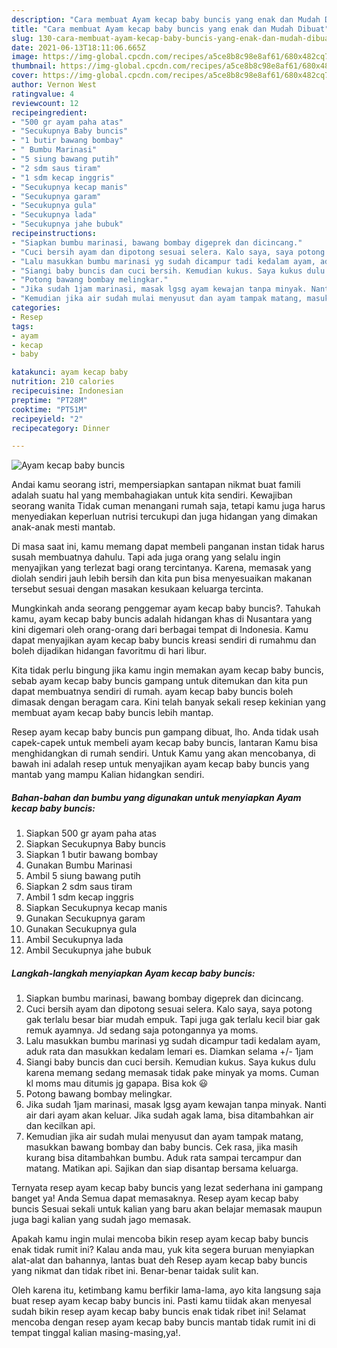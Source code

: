 ```yaml
---
description: "Cara membuat Ayam kecap baby buncis yang enak dan Mudah Dibuat"
title: "Cara membuat Ayam kecap baby buncis yang enak dan Mudah Dibuat"
slug: 130-cara-membuat-ayam-kecap-baby-buncis-yang-enak-dan-mudah-dibuat
date: 2021-06-13T18:11:06.665Z
image: https://img-global.cpcdn.com/recipes/a5ce8b8c98e8af61/680x482cq70/ayam-kecap-baby-buncis-foto-resep-utama.jpg
thumbnail: https://img-global.cpcdn.com/recipes/a5ce8b8c98e8af61/680x482cq70/ayam-kecap-baby-buncis-foto-resep-utama.jpg
cover: https://img-global.cpcdn.com/recipes/a5ce8b8c98e8af61/680x482cq70/ayam-kecap-baby-buncis-foto-resep-utama.jpg
author: Vernon West
ratingvalue: 4
reviewcount: 12
recipeingredient:
- "500 gr ayam paha atas"
- "Secukupnya Baby buncis"
- "1 butir bawang bombay"
- " Bumbu Marinasi"
- "5 siung bawang putih"
- "2 sdm saus tiram"
- "1 sdm kecap inggris"
- "Secukupnya kecap manis"
- "Secukupnya garam"
- "Secukupnya gula"
- "Secukupnya lada"
- "Secukupnya jahe bubuk"
recipeinstructions:
- "Siapkan bumbu marinasi, bawang bombay digeprek dan dicincang."
- "Cuci bersih ayam dan dipotong sesuai selera. Kalo saya, saya potong gak terlalu besar biar mudah empuk. Tapi juga gak terlalu kecil biar gak remuk ayamnya. Jd sedang saja potongannya ya moms."
- "Lalu masukkan bumbu marinasi yg sudah dicampur tadi kedalam ayam, aduk rata dan masukkan kedalam lemari es. Diamkan selama +/- 1jam"
- "Siangi baby buncis dan cuci bersih. Kemudian kukus. Saya kukus dulu karena memang sedang memasak tidak pake minyak ya moms. Cuman kl moms mau ditumis jg gapapa. Bisa kok 😃"
- "Potong bawang bombay melingkar."
- "Jika sudah 1jam marinasi, masak lgsg ayam kewajan tanpa minyak. Nanti air dari ayam akan keluar. Jika sudah agak lama, bisa ditambahkan air dan kecilkan api."
- "Kemudian jika air sudah mulai menyusut dan ayam tampak matang, masukkan bawang bombay dan baby buncis. Cek rasa, jika masih kurang bisa ditambahkan bumbu. Aduk rata sampai tercampur dan matang. Matikan api. Sajikan dan siap disantap bersama keluarga."
categories:
- Resep
tags:
- ayam
- kecap
- baby

katakunci: ayam kecap baby 
nutrition: 210 calories
recipecuisine: Indonesian
preptime: "PT28M"
cooktime: "PT51M"
recipeyield: "2"
recipecategory: Dinner

---
```



![Ayam kecap baby buncis](https://img-global.cpcdn.com/recipes/a5ce8b8c98e8af61/680x482cq70/ayam-kecap-baby-buncis-foto-resep-utama.jpg)

Andai kamu seorang istri, mempersiapkan santapan nikmat buat famili adalah suatu hal yang membahagiakan untuk kita sendiri. Kewajiban seorang  wanita Tidak cuman menangani rumah saja, tetapi kamu juga harus menyediakan keperluan nutrisi tercukupi dan juga hidangan yang dimakan anak-anak mesti mantab.

Di masa  saat ini, kamu memang dapat membeli panganan instan tidak harus susah membuatnya dahulu. Tapi ada juga orang yang selalu ingin menyajikan yang terlezat bagi orang tercintanya. Karena, memasak yang diolah sendiri jauh lebih bersih dan kita pun bisa menyesuaikan makanan tersebut sesuai dengan masakan kesukaan keluarga tercinta. 



Mungkinkah anda seorang penggemar ayam kecap baby buncis?. Tahukah kamu, ayam kecap baby buncis adalah hidangan khas di Nusantara yang kini digemari oleh orang-orang dari berbagai tempat di Indonesia. Kamu dapat menyajikan ayam kecap baby buncis kreasi sendiri di rumahmu dan boleh dijadikan hidangan favoritmu di hari libur.

Kita tidak perlu bingung jika kamu ingin memakan ayam kecap baby buncis, sebab ayam kecap baby buncis gampang untuk ditemukan dan kita pun dapat membuatnya sendiri di rumah. ayam kecap baby buncis boleh dimasak dengan beragam cara. Kini telah banyak sekali resep kekinian yang membuat ayam kecap baby buncis lebih mantap.

Resep ayam kecap baby buncis pun gampang dibuat, lho. Anda tidak usah capek-capek untuk membeli ayam kecap baby buncis, lantaran Kamu bisa menghidangkan di rumah sendiri. Untuk Kamu yang akan mencobanya, di bawah ini adalah resep untuk menyajikan ayam kecap baby buncis yang mantab yang mampu Kalian hidangkan sendiri.

<!--inarticleads1-->

##### Bahan-bahan dan bumbu yang digunakan untuk menyiapkan Ayam kecap baby buncis:

1. Siapkan 500 gr ayam paha atas
1. Siapkan Secukupnya Baby buncis
1. Siapkan 1 butir bawang bombay
1. Gunakan  Bumbu Marinasi
1. Ambil 5 siung bawang putih
1. Siapkan 2 sdm saus tiram
1. Ambil 1 sdm kecap inggris
1. Siapkan Secukupnya kecap manis
1. Gunakan Secukupnya garam
1. Gunakan Secukupnya gula
1. Ambil Secukupnya lada
1. Ambil Secukupnya jahe bubuk




<!--inarticleads2-->

##### Langkah-langkah menyiapkan Ayam kecap baby buncis:

1. Siapkan bumbu marinasi, bawang bombay digeprek dan dicincang.
1. Cuci bersih ayam dan dipotong sesuai selera. Kalo saya, saya potong gak terlalu besar biar mudah empuk. Tapi juga gak terlalu kecil biar gak remuk ayamnya. Jd sedang saja potongannya ya moms.
1. Lalu masukkan bumbu marinasi yg sudah dicampur tadi kedalam ayam, aduk rata dan masukkan kedalam lemari es. Diamkan selama +/- 1jam
1. Siangi baby buncis dan cuci bersih. Kemudian kukus. Saya kukus dulu karena memang sedang memasak tidak pake minyak ya moms. Cuman kl moms mau ditumis jg gapapa. Bisa kok 😃
1. Potong bawang bombay melingkar.
1. Jika sudah 1jam marinasi, masak lgsg ayam kewajan tanpa minyak. Nanti air dari ayam akan keluar. Jika sudah agak lama, bisa ditambahkan air dan kecilkan api.
1. Kemudian jika air sudah mulai menyusut dan ayam tampak matang, masukkan bawang bombay dan baby buncis. Cek rasa, jika masih kurang bisa ditambahkan bumbu. Aduk rata sampai tercampur dan matang. Matikan api. Sajikan dan siap disantap bersama keluarga.




Ternyata resep ayam kecap baby buncis yang lezat sederhana ini gampang banget ya! Anda Semua dapat memasaknya. Resep ayam kecap baby buncis Sesuai sekali untuk kalian yang baru akan belajar memasak maupun juga bagi kalian yang sudah jago memasak.

Apakah kamu ingin mulai mencoba bikin resep ayam kecap baby buncis enak tidak rumit ini? Kalau anda mau, yuk kita segera buruan menyiapkan alat-alat dan bahannya, lantas buat deh Resep ayam kecap baby buncis yang nikmat dan tidak ribet ini. Benar-benar taidak sulit kan. 

Oleh karena itu, ketimbang kamu berfikir lama-lama, ayo kita langsung saja buat resep ayam kecap baby buncis ini. Pasti kamu tiidak akan menyesal sudah bikin resep ayam kecap baby buncis enak tidak ribet ini! Selamat mencoba dengan resep ayam kecap baby buncis mantab tidak rumit ini di tempat tinggal kalian masing-masing,ya!.

